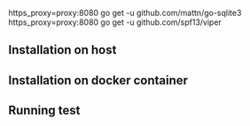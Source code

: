 
https_proxy=proxy:8080 go get -u github.com/mattn/go-sqlite3
https_proxy=proxy:8080 go get -u github.com/spf13/viper








## Installation on host



## Installation on docker container
	
	

## Running test

	